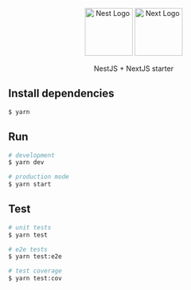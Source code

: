 <p align="center">
  <a href="http://nestjs.com/" target="blank"><img src="https://docs.nestjs.kr/assets/logo-small.svg" width="96" alt="Nest Logo" /></a>
  <a href="https://nextjs.org/" target="blank"><img src="https://assets.vercel.com/image/upload/v1607554385/repositories/next-js/next-logo.png" width="96" alt="Next Logo" /></a>
</p>

<p align="center">NestJS + NextJS starter </p>

## Install dependencies

```bash
$ yarn
```

## Run

```bash
# development
$ yarn dev

# production mode
$ yarn start
```

## Test

```bash
# unit tests
$ yarn test

# e2e tests
$ yarn test:e2e

# test coverage
$ yarn test:cov
```
